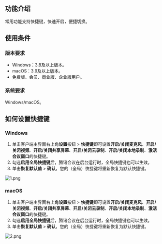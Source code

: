 ## 功能介绍
常用功能支持快捷键，快速开启，便捷切换。

## 使用条件
### 版本要求
- Windows：3.8及以上版本。
- macOS：3.9及以上版本。
- 免费版、会员、商业版、企业版用户。

### 系统要求
Windows/macOS。

## 如何设置快捷键
### Windows
1. 单击客户端主界面右上角**设置**按钮 > **快捷键**即可设置**开启/关闭麦克风**、**开启/关闭视频**、**开启/关闭共享屏幕**、**开启/关闭云录制**、**开启/关闭本地录制**、**激活会议窗口**的快捷键。
2. 勾选**启用全局快捷键**后，腾讯会议在后台运行时，全局快捷键也可以生效。
3. 单击**恢复默认值** > **确认**，您的（全局）快捷键将重新恢复为默认快捷键。

![1.png](https://cdn.meeting.tencent.com/upload/website/support-center/meeting-63ec3e8def27d.png)

### macOS
1. 单击客户端主界面右上角**设置**按钮 > **快捷键**即可设置**开启/关闭麦克风**、**开启/关闭视频**、**开启/关闭共享屏幕**、**开启/关闭云录制**、**开启/关闭本地录制**、**激活会议窗口**的快捷键。
2. 勾选**启用全局快捷键**后，腾讯会议在后台运行时，全局快捷键也可以生效。
3. 单击**恢复默认值** > **确认**，您的（全局）快捷键将重新恢复为默认快捷键。 

![2.png](https://cdn.meeting.tencent.com/upload/website/support-center/meeting-63ec3e954f76d.png)
